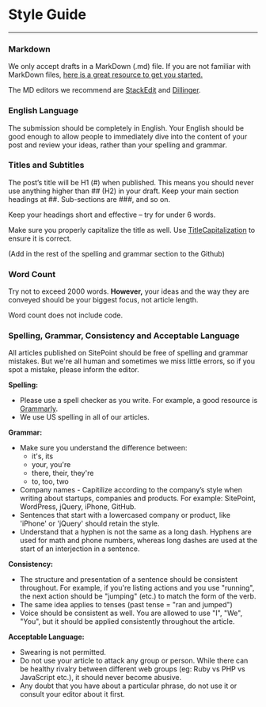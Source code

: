 # Style Guide
---
### Markdown
We only accept drafts in a MarkDown (.md) file. If you are not familiar with MarkDown files, [here is a great resource to get you started.](http://www.markdowntutorial.com/)

The MD editors we recommend are [StackEdit](https://stackedit.io/editor) and [Dillinger](http://www.dillinger.io/). 

### English Language
The submission should be completely in English. Your English should be good enough to allow people to immediately dive into the content of your post and review your ideas, rather than your spelling and grammar.

### Titles and Subtitles
The post’s title will be H1 (#) when published. This means you should never use anything higher than ## (H2) in your draft. Keep your main section headings at ##. Sub-sections are ###, and so on.

Keep your headings short and effective – try for under 6 words.

Make sure you properly capitalize the title as well. Use [TitleCapitalization](http://titlecapitalization.com/) to ensure it is correct. 

(Add in the rest of the spelling and grammar section to the Github)

### Word Count
Try not to exceed 2000 words. **However,** your ideas and the way they are conveyed should be your biggest focus, not article length.

Word count does not include code. 

### Spelling, Grammar, Consistency and Acceptable Language
All articles published on SitePoint should be free of spelling and grammar mistakes. But we're all human and sometimes we miss little errors, so if you spot a mistake, please inform the editor. 

**Spelling:** 
- Please use a spell checker as you write. For example, a good resource is [Grammarly](https://app.grammarly.com/).
- We use US spelling in all of our articles.

**Grammar:**
- Make sure you understand the difference between:
    - it's, its
    - your, you're
    - there, their, they're
    - to, too, two
- Company names - Capitilize according to the company’s style when writing about startups, companies and products. For example: SitePoint, WordPress, jQuery, iPhone, GitHub.
- Sentences that start with a lowercased company or product, like 'iPhone' or 'jQuery' should retain the style.
- Understand that a hyphen is not the same as a long dash. Hyphens are used for math and phone numbers, whereas long dashes are used at the start of an interjection in a sentence. 

**Consistency:**
- The structure and presentation of a sentence should be consistent throughout. For example, if you're listing actions and you use "running", the next action should be "jumping" (etc.) to match the form of the verb. 
- The same idea applies to tenses (past tense = "ran and jumped")
- Voice should be consistent as well. You are allowed to use "I", "We", "You", but it should be applied consistently throughout the article. 

**Acceptable Language:**
- Swearing is not permitted. 
- Do not use your article to attack any group or person. While there can be healthy rivalry between different web groups (eg: Ruby vs PHP vs JavaScript etc.), it should never become abusive.
- Any doubt that you have about a particular phrase, do not use it or consult your editor about it first.